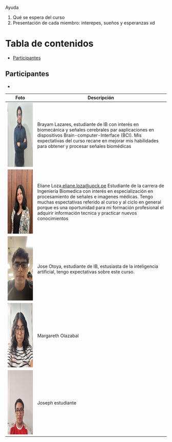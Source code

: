 Ayuda
1. Qué se espera del curso
2. Presentación de cada miembro: interepes, sueños y esperanzas xd
# Tabla de contenidos 
- [Participantes](#participantes)

## Participantes
- 

<center>

| Foto          | Descripción   |
| ------------- | ------------- |
| <img src = "Otros/Brayam.jpeg" width="500" height="200">  | Brayam Lazares, estudiante de IB con interés en biomecánica y señales cerebrales par aaplicaciones en dispositivos Brain-computer-Interface (BCI). Mis expectativas del curso recane en mejorar mis habilidades para obtener y procesar señales biomédicas |
| <img src = "Otros/Eliane.jpeg" width="400" height="200">  | Eliane Loza,eliane.loza@upck.pe Estudiante de la carrera de Ingeniería Biomedica con interés en especialización en procesamiento de señales e imagenes médicas. Tengo muchas espectativas referido al curso y al ciclo en general porque es una oportunidad para mi formación profesional el adquirir información tecnica y practicar nuevos conocimientos |
| <img src = "Otros/Luis.jpeg" width="400" height="200">   | Jose Otoya, estudiante de IB, estusiasta de la inteligencia artificial, tengo expectativas sobre este curso. |
| <img src = "Otros/Margareth.jpeg" width="400" height="200">  | Margareth Olazabal |
| <img src = "Otros/Joseph.jpeg" width="400" height="200">  | Joseph estudiante  |
